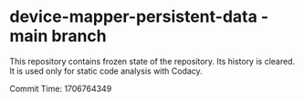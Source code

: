 # device-mapper-persistent-data - main branch

This repository contains frozen state of the repository.
Its history is cleared. It is used only for static code
analysis with Codacy.

Commit Time: 1706764349